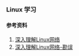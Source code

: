 ### Linux 学习

#### 参考资料
1. [深入理解Linux网络](https://book.douban.com/subject/35922722/)
1. [深入理解Linux网络-勘误](https://github.com/yanfeizhang/deep_linux_network_tests/blob/main/changelogs/index.md)
